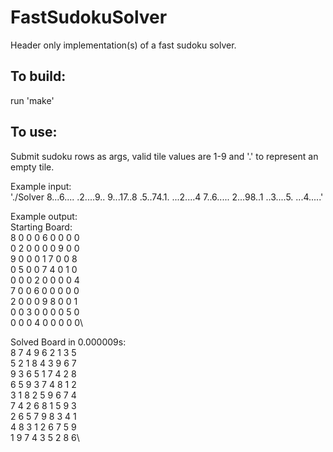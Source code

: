 # FastSudokuSolver
Header only implementation(s) of a fast sudoku solver.

## To build:
run 'make'

## To use:
Submit sudoku rows as args, valid tile values are 1-9 and '.' to represent an empty tile.

Example input:\
'./Solver 8...6.... .2....9.. 9...17..8 .5..74.1. ...2....4 7..6..... 2...98..1 ..3....5. ...4.....'

Example output:\
Starting Board:\
8 0 0 0 6 0 0 0 0\
0 2 0 0 0 0 9 0 0\
9 0 0 0 1 7 0 0 8\
0 5 0 0 7 4 0 1 0\
0 0 0 2 0 0 0 0 4\
7 0 0 6 0 0 0 0 0\
2 0 0 0 9 8 0 0 1\
0 0 3 0 0 0 0 5 0\
0 0 0 4 0 0 0 0 0\

Solved Board in 0.000009s:\
8 7 4 9 6 2 1 3 5\
5 2 1 8 4 3 9 6 7\
9 3 6 5 1 7 4 2 8\
6 5 9 3 7 4 8 1 2\
3 1 8 2 5 9 6 7 4\
7 4 2 6 8 1 5 9 3\
2 6 5 7 9 8 3 4 1\
4 8 3 1 2 6 7 5 9\
1 9 7 4 3 5 2 8 6\
